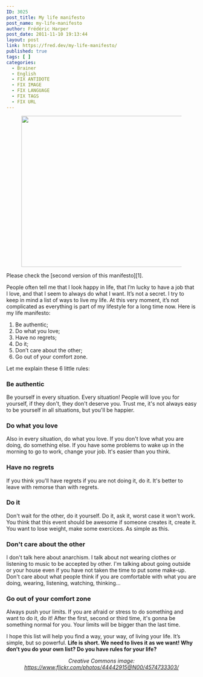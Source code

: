 ```yaml
---
ID: 3025
post_title: My life manifesto
post_name: my-life-manifesto
author: Frédéric Harper
post_date: 2011-11-10 19:13:44
layout: post
link: https://fred.dev/my-life-manifesto/
published: true
tags: [ ]
categories:
  - Brainer
  - English
  - FIX ANTIDOTE
  - FIX IMAGE
  - FIX LANGUAGE
  - FIX TAGS
  - FIX URL
---
```

<figure><img title="4574733303_5c72eac636_o" alt="" src="http://fred.dev/wp-content/uploads/2011/11/4574733303_5c72eac636_o-580x400.jpg" width="580" height="400" /></figure>
Please check the [second version of this manifesto][1].

People often tell me that I look happy in life, that I’m lucky to have a job that I love, and that I seem to always do what I want. It’s not a secret. I try to keep in mind a list of ways to live my life. At this very moment, it’s not complicated as everything is part of my lifestyle for a long time now. Here is my life manifesto:

1.  Be authentic;
2.  Do what you love;
3.  Have no regrets;
4.  Do it;
5.  Don’t care about the other;
6.  Go out of your comfort zone.

Let me explain these 6 little rules:

### **Be authentic**

Be yourself in every situation. Every situation! People will love you for yourself, if they don't, they don't deserve you. Trust me, it's not always easy to be yourself in all situations, but you'll be happier.

### **Do what you love**

Also in every situation, do what you love. If you don't love what you are doing, do something else. If you have some problems to wake up in the morning to go to work, change your job. It's easier than you think.

### **Have no regrets**

If you think you'll have regrets if you are not doing it, do it. It's better to leave with remorse than with regrets.

### **Do it**

Don't wait for the other, do it yourself. Do it, ask it, worst case it won't work. You think that this event should be awesome if someone creates it, create it. You want to lose weight, make some exercices. As simple as this.

### **Don't care about the other**

I don't talk here about anarchism. I talk about not wearing clothes or listening to music to be accepted by other. I'm talking about going outside or your house even if you have not taken the time to put some make-up. Don't care about what people think if you are comfortable with what you are doing, wearing, listening, watching, thinking...

### **Go out of your comfort zone**

Always push your limits. If you are afraid or stress to do something and want to do it, do it! After the first, second or third time, it's gonna be something normal for you. Your limits will be bigger than the last time.

I hope this list will help you find a way, your way, of living your life. It’s simple, but so powerful. **Life is short. We need to lives it as we want! Why don’t you do your own list? Do you have rules for your life?**

<p style="text-align:center">
  <em>Creative Commons image: <a title="https://www.flickr.com/photos/44442915@N00/4574733303/" href="https://www.flickr.com/photos/44442915@N00/4574733303/">https://www.flickr.com/photos/44442915@N00/4574733303/</a></em>
</p>

 [1]: http://fred.dev/my-life-manifesto-v2/ "My life manifesto v2"